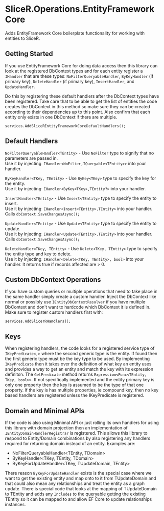 # SliceR.Operations.EntityFrameworkCore

Adds EntityFramework Core boilerplate functionality for working with entities to SliceR.

## Getting Started

If you use EntityFramework Core for doing data access then this library can look at the registered DbContext types and for each entity register a `IHandler` that are these types: `NoFilterQueryableHandler`, `ByKeyHandler` (if primary key), `DeleteHandler` (if primary key), `InsertHandler`, and `UpdateHandler`.

Do this by registering these default handlers after the DbContext types have been registered.  Take care that to be able to get the list of entities the code creates the DbContext in this method so make sure they can be created according to their dependencies up to this point.  Also confirm that each entity only exists in one DbContext if there are multiple.

    services.AddSliceREntityFrameworkCoreDefaultHandlers();

## Default Handlers

`NoFilterQueryableHandler<TEntity>` - Use `NoFilter` type to signify that no parameters are passed in.  
Use it by injecting: `IHandler<NoFilter,IQueryable<TEntity>>` into your handler.

`ByKeyHandler<TKey, TEntity>` - Use `ByKey<TKey>` type to specify the key for the entity.  
Use it by injecting: `IHandler<ByKey<TKey>,TEntity?>` into your handler.

`InsertHandler<TEntity>` - Use `Insert<TEntity>` type to specify the entity to insert.  
Use it by injecting: `IHandler<Insert<TEntity>,TEntity>` into your handler. Calls `dbContext.SaveChangesAsync();`

`UpdateHandler<TEntity>` - Use `Update<TEntity>` type to specify the entity to update.  
Use it by injecting: `IHandler<Update<TEntity>,TEntity>` into your handler. Calls `dbContext.SaveChangesAsync();`

`DeleteHandler<TKey, TEntity>` - Use `Delete<TKey, TEntity>` type to specify the entity type and key to delete.  
Use it by injecting: `IHandler<Delete<TKey, TEntity>, bool>` into your handler. It returns true if records affected are > 0.

## Custom DbContext Operations

If you have custom queries or multiple operations that need to take place in the same handler simply create a custom handler.  Inject the DbContext like normal or possibly use `IEntityDbContextResolver` if you have multiple DbContext and don't want to hardcode which DbContext it is defined in.  
Make sure to register custom handlers first with:

    services.AddSlicerRHandlers();

## Keys

When registering handlers, the code looks for a registered service type of `IKeyPredicate<,>` where the 
second generic type is the entity.  If found then the first generic type must be the key type to be used.
By implementing `IKeyPredicate` then it takes over the definition of what key an entity uses and provides a way
to get an entity and match the key with its expression definiton.  The `GetPredicate` method returns 
`Expression<Func<TEntity, TKey, bool>>`.  If not specifically implemented and the entity primary key is only 
one property then the key is assumed to be the type of that one property.  If the key is has multiple properties,
ie compound key, then no key based handlers are registered unless the IKeyPredicate is registered.

## Domain and Minimal APIs

If the code is also using Minimal API or just rolling its own handlers for using this library with domain projection
then an implementation of `IEntityDomainHandlerRegistrar` is registered.  This allows this library to respond to 
Entity/Domain combinations by also registering any handlers required for returning domain instead of an entity.
Examples are:

* NoFilterQueryableHandler<TEntity, TDomain>
* ByKeyHandler<TKey, TEntity, TDomain>
* ByKeyForUpdateHandler<TKey, TUpdateDomain, TEntity>

There reason `ByKeyForUpdateHandler` exists is the special case where we want to get the existing entity and map onto to it
from TUpdateDomain and that could also mean any relationships and treat the entity as a graph update. 
There is special code that looks at the mapping of TUpdateDomain to TEntity and adds any `Includes` to the 
queryable getting the existing TEntity so it can be mapped to and allow EF Core to update relationships instances.